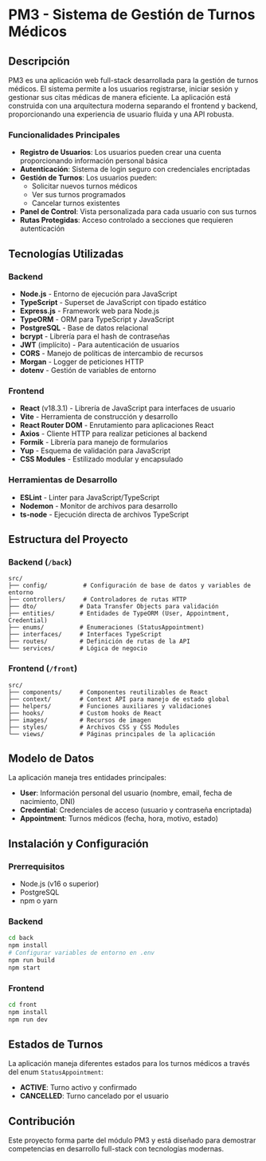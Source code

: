# PM3 - Sistema de Gestión de Turnos Médicos

## Descripción

PM3 es una aplicación web full-stack desarrollada para la gestión de turnos médicos. El sistema permite a los usuarios registrarse, iniciar sesión y gestionar sus citas médicas de manera eficiente. La aplicación está construida con una arquitectura moderna separando el frontend y backend, proporcionando una experiencia de usuario fluida y una API robusta.

### Funcionalidades Principales

- **Registro de Usuarios**: Los usuarios pueden crear una cuenta proporcionando información personal básica
- **Autenticación**: Sistema de login seguro con credenciales encriptadas
- **Gestión de Turnos**: Los usuarios pueden:
  - Solicitar nuevos turnos médicos
  - Ver sus turnos programados
  - Cancelar turnos existentes
- **Panel de Control**: Vista personalizada para cada usuario con sus turnos
- **Rutas Protegidas**: Acceso controlado a secciones que requieren autenticación

## Tecnologías Utilizadas

### Backend

- **Node.js** - Entorno de ejecución para JavaScript
- **TypeScript** - Superset de JavaScript con tipado estático
- **Express.js** - Framework web para Node.js
- **TypeORM** - ORM para TypeScript y JavaScript
- **PostgreSQL** - Base de datos relacional
- **bcrypt** - Librería para el hash de contraseñas
- **JWT** (implícito) - Para autenticación de usuarios
- **CORS** - Manejo de políticas de intercambio de recursos
- **Morgan** - Logger de peticiones HTTP
- **dotenv** - Gestión de variables de entorno

### Frontend

- **React** (v18.3.1) - Librería de JavaScript para interfaces de usuario
- **Vite** - Herramienta de construcción y desarrollo
- **React Router DOM** - Enrutamiento para aplicaciones React
- **Axios** - Cliente HTTP para realizar peticiones al backend
- **Formik** - Librería para manejo de formularios
- **Yup** - Esquema de validación para JavaScript
- **CSS Modules** - Estilizado modular y encapsulado

### Herramientas de Desarrollo

- **ESLint** - Linter para JavaScript/TypeScript
- **Nodemon** - Monitor de archivos para desarrollo
- **ts-node** - Ejecución directa de archivos TypeScript

## Estructura del Proyecto

### Backend (`/back`)

```
src/
├── config/          # Configuración de base de datos y variables de entorno
├── controllers/     # Controladores de rutas HTTP
├── dto/            # Data Transfer Objects para validación
├── entities/       # Entidades de TypeORM (User, Appointment, Credential)
├── enums/          # Enumeraciones (StatusAppointment)
├── interfaces/     # Interfaces TypeScript
├── routes/         # Definición de rutas de la API
└── services/       # Lógica de negocio
```

### Frontend (`/front`)

```
src/
├── components/     # Componentes reutilizables de React
├── context/        # Context API para manejo de estado global
├── helpers/        # Funciones auxiliares y validaciones
├── hooks/          # Custom hooks de React
├── images/         # Recursos de imagen
├── styles/         # Archivos CSS y CSS Modules
└── views/          # Páginas principales de la aplicación
```

## Modelo de Datos

La aplicación maneja tres entidades principales:

- **User**: Información personal del usuario (nombre, email, fecha de nacimiento, DNI)
- **Credential**: Credenciales de acceso (usuario y contraseña encriptada)
- **Appointment**: Turnos médicos (fecha, hora, motivo, estado)

## Instalación y Configuración

### Prerrequisitos

- Node.js (v16 o superior)
- PostgreSQL
- npm o yarn

### Backend

```bash
cd back
npm install
# Configurar variables de entorno en .env
npm run build
npm start
```

### Frontend

```bash
cd front
npm install
npm run dev
```

## Estados de Turnos

La aplicación maneja diferentes estados para los turnos médicos a través del enum `StatusAppointment`:

- **ACTIVE**: Turno activo y confirmado
- **CANCELLED**: Turno cancelado por el usuario

## Contribución

Este proyecto forma parte del módulo PM3 y está diseñado para demostrar competencias en desarrollo full-stack con tecnologías modernas.
